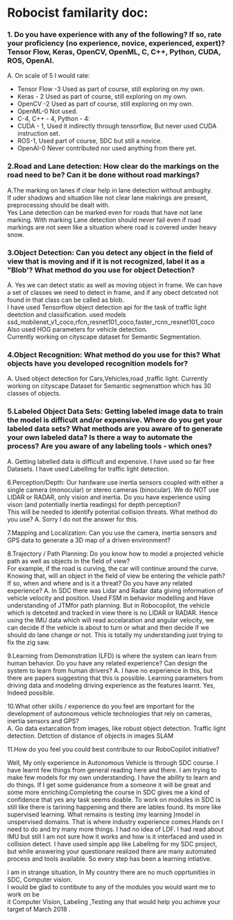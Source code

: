 # Robocist familarity doc:  
### 1. Do you have experience with any of the following? If so, rate your proficiency (no experience, novice, experienced, expert)? Tensor Flow, Keras, OpenCV, OpenML, C, C++, Python, CUDA, ROS, OpenAI.   
A.   On scale of 5 I would rate:  
  
  * Tensor Flow -3 Used as part of course, still exploring on my own.
  * Keras - 2 Used as part of course, still exploring on my own. 
  * OpenCV -2 Used as part of course, still exploring on my own. 
  * OpenML-0 Not used.  
  * C-4, C++ - 4, Python - 4:  
  * CUDA - 1, Used it indirectly through tensorflow, But never used CUDA instruction set.  
  * ROS-1,  Used part of course, SDC but still a novice.  
  * OpenAI-0 Never contributed nor used anything from there yet.  

### 2.Road and Lane detection:  How clear do the markings on the road need to be?  Can it be done without road markings?  
A.The marking on lanes if clear help in lane detection without ambugity.  
If uder shadows and situation like not clear lane makrings are present, preprocessing should be dealt with.  
Yes Lane detection can be marked even for roads that have not lane marking. With marking 
Lane detection should never fail even if road markings are not seen like a situation where road is covered under heavy snow.  


### 3.Object Detection:  Can you detect any object in the field of view that is moving and if it is not recognized, label it as a "Blob'?  What method do you use for object Detection? 
A. Yes we can detect static as well as moving object in frame.
We can have a set of classes we need to detect in frame, and if any obect detceted not found in that class can be called as blob.  
I have used Tensorflow object detection api for the task of traffic light deetction and classification.
used models ssd_mobilenet_v1_coco,rfcn_resnet101_coco,faster_rcnn_resnet101_coco  
Also used HOG parameters for vehicle detection.  
Currently working on cityscape dataset for Semantic Segmentation.


### 4.Object Recognition:  What method do you use for this?  What objects have you developed recognition models for? 
A. Used object detection for Cars,Vehicles,road ,traffic light. Currently working on cityscape Dataset for Semantic segmenattion which has 30 classes of objects.

### 5.Labeled Object Data Sets: Getting labeled image data to train the model is difficult and/or expensive. Where do you get your labeled data sets?  What methods are you aware of to generate your own labeled data?  Is there a way to automate the process?  Are you aware of any labeling tools - which ones?  
A. Getting labelled data is difficult and expensive. I have used so far free Datasets. I have used LabelImg for traffic light detection.


6.Perception/Depth:  Our hardware use inertia sensors coupled with either a single camera (monocular) 
or stereo cameras (binocular). We do NOT use LIDAR or RADAR, only vision and inertia. 
Do you have experience using vison (and potentially inertia readings) for depth perception?  
This will be needed to identify potential collision threats.  What method do you use?
A. Sorry I do not the answer for this.

7.Mapping and Localization:  Can you use the camera, inertia sensors and GPS data to generate a 3D map of a driven environment?

8.Trajectory / Path Planning: Do you know how to model a projected vehicle path as well as objects in the field of view?  
For example, if the road is curving, the car will continue around the curve. 
Knowing that, will an object in the field of view be entering the vehicle path? 
If so, when and where and is it a threat?  Do you have any related experience?
A. In SDC there was Lidar and Radar data giving information of vehicle velocity and position. 
Used FSM in behavior modelling and Have understanding of JTMfor path planning.
But in Robocopilot, the vehicle which is detceted and tracked in view there is no LIDAR or RADAR. Hence using the IMU data which will read accelaration and angular velocity, we can decide if the vehicle is about to turn or what and then decide if we should do lane change or not.
This is totally my understanding just trying to fix the zig saw. 


9.Learning from Demonstration (LFD) is where the system can learn from human behavior.  Do you have any related experience? Can design the system to learn from human drivers?
A. I have no experience in this, but there are papers suggesting that this is possible.
   Learning parameters from driving data and modeling driving experience as the features learnt.
   Yes, Indeed possible.

10.What other skills / experience do you feel are important for the development of autonomous 
vehicle technologies that rely on cameras, inertia sensors and GPS?  
A.  Go data extarcation from images, like robust object detection.
    Traffic light detection.
    Detction of distance of objects in images
    SLAM
   
11.How do you feel you could best contribute to our RoboCopilot initiative?   

  Well, My only experience in Autonomous Vehicle is through SDC course. I have learnt few things from general reading here and there. I am trying to make few models for my own understanding. I have the ability to learn and do things. If I get some guidenance from a someone it will be great and some more enriching.Completing the course in SDC gives me a kind of confidence that yes any task seems doable. To work on modules in SDC is still like there is tarining happening and there are lables found. Its more like supervised learning. What remains is testing (my learning )model in unspervised domains. That is where industry experience comes.Hands on I need to do and try many more things.  I had no idea of LDF. I had read about IMU but still I am not sure how it works and how is it interfaced and used in collision detect. I have used simple app like LabelImg for my SDC project, but while answering your questionare realized there are many automated process and tools available. So every step has been a learning intiative. 

  I am in strange situation, In My country there are no much opprtunities in SDC, Computer vision.  
  I would be glad to contibute to any of the modules you would want me to work on be  
  it Computer Vision, Labeling ,Testing any    that would help you achieve your target of March 2018 .

